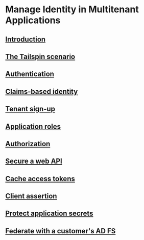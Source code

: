 # Manage Identity in Multitenant Applications
## [Introduction](./index.md)
## [The Tailspin scenario](./tailspin.md)
## [Authentication](./authenticate.md)
## [Claims-based identity](./claims.md)
## [Tenant sign-up](./signup.md)
## [Application roles](./app-roles.md)
## [Authorization](./authorize.md)
## [Secure a web API](./web-api.md)
## [Cache access tokens](./token-cache.md)
## [Client assertion](./client-assertion.md)
## [Protect application secrets](./key-vault.md)
## [Federate with a customer's AD FS](./adfs.md)
    